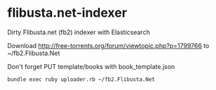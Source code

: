 # flibusta.net-indexer
Dirty Flibusta.net (fb2) indexer with Elasticsearch

Download http://free-torrents.org/forum/viewtopic.php?p=1799766 to ~/fb2.Flibusta.Net

Don't forget PUT template/books with book_template.json

```
bundle exec ruby uploader.rb ~/fb2.Flibusta.Net
```
